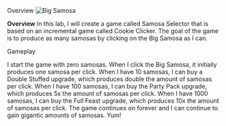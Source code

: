 Overview
![Big Samosa]("https://www.indianhealthyrecipes.com/wp-content/uploads/2019/11/samosa-recipe.jpg")

**Overview**
In this lab, I will create a game called Samosa Selector that is based on an incremental game called Cookie Clicker. The goal of the game is to produce as many samosas by clicking on the Big Samosa as I can.

Gameplay

I start the game with zero samosas. When I click the Big Samosa, it initially produces one samosa per click. When I have 10 samosas, I can buy a Double Stuffed upgrade, which produces double the amount of samosas per click. When I have 100 samosas, I can buy the Party Pack upgrade, which produces 5x the amount of samosas per click. When I have 1000 samosas, I can buy the Full Feast upgrade, which produces 10x the amount of samosas per click. The game continues on forever and I can continue to gain gigantic amounts of samosas. Yum!
